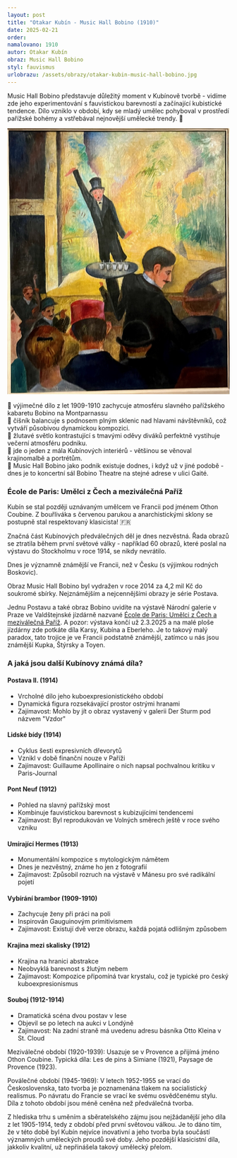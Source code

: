 ```yaml
---
layout: post
title: "Otakar Kubín - Music Hall Bobino (1910)"
date: 2025-02-21
order: 
namalovano: 1910
autor: Otakar Kubín
obraz: Music Hall Bobino
styl: fauvismus
urlobrazu: /assets/obrazy/otakar-kubin-music-hall-bobino.jpg
---
```


Music Hall Bobino představuje důležitý moment v Kubínově tvorbě - vidíme zde jeho experimentování s fauvistickou barevností a začínající kubistické tendence. Dílo vzniklo v období, kdy se mladý umělec pohyboval v prostředí pařížské bohémy a vstřebával nejnovější umělecké trendy. 🎨

![Otakar Kubín - Music Hall Bobino (1910)](/assets/obrazy/otakar-kubin-music-hall-bobino.jpg)

🗻 výjimečné dílo z let 1909-1910 zachycuje atmosféru slavného pařížského kabaretu Bobino na Montparnassu \
🥂 číšník balancuje s podnosem plným sklenic nad hlavami návštěvníků, což vytváří působivou dynamickou kompozici. \
🌟 žlutavé světlo kontrastující s tmavými oděvy diváků perfektně vystihuje večerní atmosféru podniku. \
🎪 jde o jeden z mála Kubínových interiérů - většinou se věnoval krajinomalbě a portrétům. \
🎺 Music Hall Bobino jako podnik existuje dodnes, i když už v jiné podobě - dnes je to koncertní sál Bobino Theatre na stejné adrese v ulici Gaité.


### École de Paris: Umělci z Čech a meziválečná Paříž


Kubín se stal později uznávaným umělcem ve Francii pod jménem Othon Coubine. Z bouřliváka s červenou parukou a anarchistickými sklony se postupně stal respektovaný klasicista! 🇫🇷

Značná část Kubínových předválečných děl je dnes nezvěstná. Řada obrazů se ztratila během první světové války - například 60 obrazů, které poslal na výstavu do Stockholmu v roce 1914, se nikdy nevrátilo.

Dnes je významně známější ve Francii, než v Česku (s výjimkou rodných Boskovic).

Obraz Music Hall Bobino byl vydražen v roce 2014 za 4,2 mil Kč do soukromé sbírky. Nejznámějším a nejcennějšími obrazy je série Postava. 

Jednu Postavu a také obraz Bobino uvidíte na výstavě Národní galerie v Praze ve Valdštejnské jízdárně nazvané [École de Paris: Umělci z Čech a meziválečná Paříž](https://www.ngprague.cz/udalost/3917/ecole-de-paris-umelci-z-cech-a-mezivalecna-parizska-skola). A pozor: výstava končí už 2.3.2025 a na malé ploše jízdárny zde potkáte díla Karsy, Kubína a Eberleho. Je to takový malý paradox, tato trojice je ve Francii podstatně známější, zatímco u nás jsou známější Kupka, Štýrsky a Toyen.

### A jaká jsou další Kubínovy známá díla?

#### Postava II. (1914)
- Vrcholné dílo jeho kuboexpresionistického období
- Dynamická figura rozsekávající prostor ostrými hranami
- Zajímavost: Mohlo by jít o obraz vystavený v galerii Der Sturm pod názvem "Vzdor"

#### Lidské bídy (1914)
- Cyklus šesti expresivních dřevorytů
- Vznikl v době finanční nouze v Paříži
- Zajímavost: Guillaume Apollinaire o nich napsal pochvalnou kritiku v Paris-Journal

#### Pont Neuf (1912)
- Pohled na slavný pařížský most
- Kombinuje fauvistickou barevnost s kubizujícími tendencemi
- Zajímavost: Byl reprodukován ve Volných směrech ještě v roce svého vzniku

#### Umírající Hermes (1913)
- Monumentální kompozice s mytologickým námětem
- Dnes je nezvěstný, známe ho jen z fotografií
- Zajímavost: Způsobil rozruch na výstavě v Mánesu pro své radikální pojetí

#### Vybírání brambor (1909-1910)
- Zachycuje ženy při práci na poli
- Inspirován Gauguinovým primitivismem
- Zajímavost: Existují dvě verze obrazu, každá pojatá odlišným způsobem

#### Krajina mezi skalisky (1912)
- Krajina na hranici abstrakce
- Neobvyklá barevnost s žlutým nebem
- Zajímavost: Kompozice připomíná tvar krystalu, což je typické pro český kuboexpresionismus

#### Souboj (1912-1914)
- Dramatická scéna dvou postav v lese
- Objevil se po letech na aukci v Londýně
- Zajímavost: Na zadní straně má uvedenu adresu básníka Otto Kleina v St. Cloud

Meziválečné období (1920-1939): Usazuje se v Provence a přijímá jméno Othon Coubine.  Typická díla: Les de pins à Simiane (1921), Paysage de Provence (1923).

Poválečné období (1945-1969): V letech 1952-1955 se vrací do Československa, tato tvorba je poznamenána tlakem na socialistický realismus. Po návratu do Francie se vrací ke svému osvědčenému stylu. Díla z tohoto období jsou méně ceněna než předválečná tvorba. 

Z hlediska trhu s uměním a sběratelského zájmu jsou nejžádanější jeho díla z let 1905-1914, tedy z období před první světovou válkou. Je to dáno tím, že v této době byl Kubín nejvíce inovativní a jeho tvorba byla součástí významných uměleckých proudů své doby. Jeho pozdější klasicistní díla, jakkoliv kvalitní, už nepřinášela takový umělecký přelom.